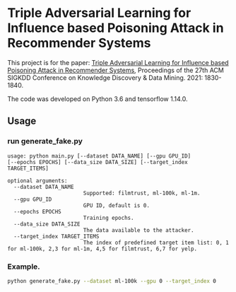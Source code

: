 # Triple Adversarial Learning for Influence based Poisoning Attack in Recommender Systems
This project is for the paper: [Triple Adversarial Learning for Influence based Poisoning Attack in Recommender Systems](https://dl.acm.org/doi/abs/10.1145/3447548.3467335), Proceedings of the 27th ACM SIGKDD Conference on Knowledge Discovery & Data Mining. 2021: 1830-1840.

The code was developed on Python 3.6 and tensorflow 1.14.0.

## Usage

### run generate_fake.py
```
usage: python main.py [--dataset DATA_NAME] [--gpu GPU_ID]
[--epochs EPOCHS] [--data_size DATA_SIZE] [--target_index TARGET_ITEMS]

optional arguments:
  --dataset DATA_NAME
                        Supported: filmtrust, ml-100k, ml-1m.
  --gpu GPU_ID
                        GPU ID, default is 0.
  --epochs EPOCHS
                        Training epochs.
  --data_size DATA_SIZE
                        The data available to the attacker.
  --target_index TARGET_ITEMS
                        The index of predefined target item list: 0, 1 for ml-100k, 2,3 for ml-1m, 4,5 for filmtrust, 6,7 for yelp.
```

### Example.
```bash
python generate_fake.py --dataset ml-100k --gpu 0 --target_index 0
```